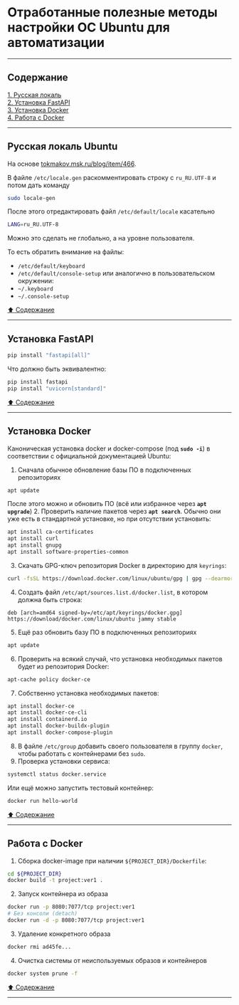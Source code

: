 # Отработанные полезные методы настройки ОС Ubuntu для автоматизации #

----

## Содержание ##

[1. Русская локаль](#русская-локаль-ubuntu)    
[2. Установка FastAPI](#установка-fastapi)    
[3. Установка Docker](#установка-docker)    
[4. Работа с Docker](#работа-с-docker)    

----

## Русская локаль Ubuntu ##

На основе [tokmakov.msk.ru/blog/item/466](https://tokmakov.msk.ru/blog/item/466).

В файле `/etc/locale.gen` раскомментировать строку с `ru_RU.UTF-8` и потом дать
команду
```bash
sudo locale-gen
```
После этого отредактировать файл `/etc/default/locale` касательно
```bash
LANG=ru_RU.UTF-8
```
Можно это сделать не глобально, а на уровне пользователя.

То есть обратить внимание на файлы:
- `/etc/default/keyboard`
- `/etc/default/console-setup`
или аналогично в пользовательском окружении:
- `~/.keyboard`
- `~/.console-setup`

[:arrow_up: Содержание](#содержание)

----

## Установка FastAPI ##

```bash
pip install "fastapi[all]"
```
Что должно быть эквивалентно:
```bash
pip install fastapi
pip install "uvicorn[standard]"
```

[:arrow_up: Содержание](#содержание)

----

## Установка Docker ##

Каноническая установка docker и docker-compose (под **`sudo -i`**) в
соответствии с официальной документацией Ubuntu:

1. Сначала обычное обновление базы ПО в подключенных репозиториях
```bash
apt update
```
После этого можно и обновить ПО (всё или избранное через **`apt upgrade`**)
2. Проверить наличие пакетов через **`apt search`**. Обычно они уже есть в
стандартной установке, но при отсутствии установить:
```bash
apt install ca-certificates
apt install curl
apt install gnupg
apt install software-properties-common
```
3. Скачать GPG-ключ репозитория Docker в директорию для `keyrings`:
```bash
curl -fsSL https://download.docker.com/linux/ubuntu/gpg | gpg --dearmor -o /etc/apt/keyrings/docker.gpg
```
4. Создать файл `/etc/apt/sources.list.d/docker.list`, в котором должна быть строка:
```text
deb [arch=amd64 signed-by=/etc/apt/keyrings/docker.gpg] https://download/docker.com/linux/ubuntu jammy stable
```
5. Ещё раз обновить базу ПО в подключенных репозиториях
```bash
apt update
```
6. Проверить на всякий случай, что установка необходимых пакетов будет из
репозитория Docker:
```bash
apt-cache policy docker-ce
```
7. Собственно установка необходимых пакетов:
```bash
apt install docker-ce
apt install docker-ce-cli
apt install containerd.io
apt install docker-buildx-plugin
apt install docker-compose-plugin
```
8. В файле `/etc/group` добавить своего пользователя в группу `docker`, чтобы
работать с контейнерами без `sudo`.
9. Проверка установки сервиса:
```bash
systemctl status docker.service
```
Или ещё можно запустить тестовый контейнер:
```bash
docker run hello-world
```

[:arrow_up: Содержание](#содержание)

----

## Работа с Docker ##

1. Сборка docker-image при наличии `${PROJECT_DIR}/Dockerfile`:
```bash
cd ${PROJECT_DIR}
docker build -t project:ver1 .
```
2. Запуск контейнера из образа
```bash
docker run -p 8080:7077/tcp project:ver1
# Без консоли (detach)
docker run -d -p 8080:7077/tcp project:ver1
```
3. Удаление конкретного образа
```bash
docker rmi ad45fe...
```
4. Очистка системы от неиспользуемых образов и контейнеров
```bash
docker system prune -f
```

[:arrow_up: Содержание](#содержание)

----
